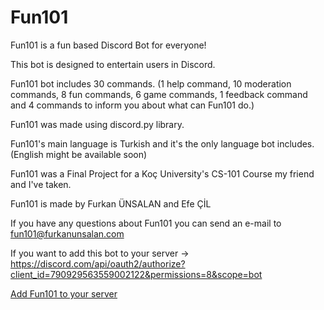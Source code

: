 # Fun101

Fun101 is a fun based Discord Bot for everyone! 

This bot is designed to entertain users in Discord.

Fun101 bot includes 30 commands. 
(1 help command, 10 moderation commands, 8 fun commands, 6 game commands, 1 feedback command and 4 commands to inform you about what can Fun101 do.)

Fun101 was made using discord.py library.

Fun101's main language is Turkish and it's the only language bot includes.  (English might be available soon)

Fun101 was a Final Project for a Koç University's CS-101 Course my friend and I've taken.

Fun101 is made by Furkan ÜNSALAN and Efe ÇİL

If you have any questions about Fun101 you can send an e-mail to fun101@furkanunsalan.com

If you want to add this bot to your server -> 
https://discord.com/api/oauth2/authorize?client_id=790929563559002122&permissions=8&scope=bot

<a class="button" href="https://discord.com/api/oauth2/authorize?client_id=790929563559002122&permissions=8&scope=bot">Add Fun101 to your server</a>
